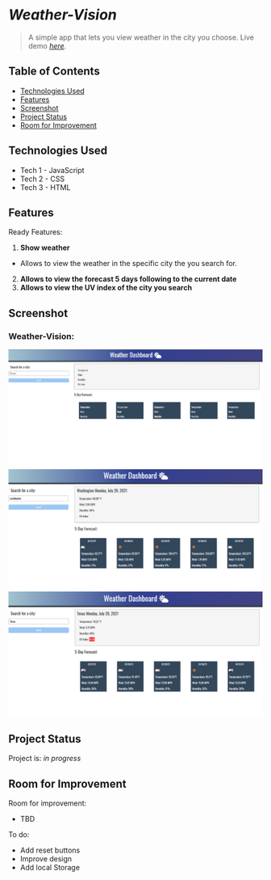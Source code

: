 # _Weather-Vision_
> A simple app that lets you view weather in the city you choose.
> Live demo [_here_](https://darolo13.github.io/Weather-Vision/). 

## Table of Contents
* [Technologies Used](#technologies-used)
* [Features](#features)
* [Screenshot](#screenshot)
* [Project Status](#project-status)
* [Room for Improvement](#room-for-improvement)

## Technologies Used
- Tech 1 - JavaScript
- Tech 2 - CSS
- Tech 3 - HTML


## Features
Ready Features:
1. **Show weather**
- Allows to view the weather in the specific city the you search for.
2. **Allows to view the forecast 5 days following to the current date**
3. **Allows to view the UV index of the city you search**



## Screenshot
### Weather-Vision:
![Initial-display](./assets/screenshots/main.png)
![Initial-display](./assets/screenshots/2.png)
![Initial-display](./assets/screenshots/3.png)

## Project Status
Project is: _in progress_


## Room for Improvement
Room for improvement:
- TBD

To do:
- Add reset buttons
- Improve design
- Add local Storage
